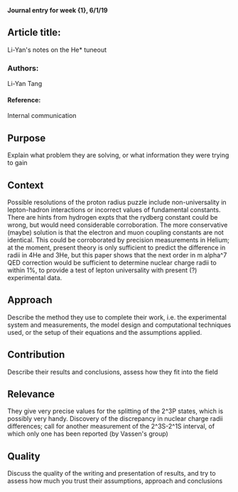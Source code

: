 **Journal entry for week {1}, 6/1/19**

## Article title:
Li-Yan's notes on the He* tuneout

### Authors:
Li-Yan Tang

#### Reference:
Internal communication

## Purpose

Explain what problem they are solving, or what information they were trying to gain

## Context

Possible resolutions of the proton radius puzzle include non-universality in lepton-hadron interactions or incorrect values of fundamental constants. There are hints from hydrogen expts that the rydberg constant could be wrong, but would need considerable corroboration. 
The more conservative (maybe) solution is that the electron and muon coupling constants are not identical. This could be corroborated by precision measurements in Helium; at the moment, present theory is only sufficient to predict the difference in radii in 4He and 3He, but this paper shows that the next order in m alpha^7 QED correction would be sufficient to determine nuclear charge radii to within 1%, to provide a test of lepton universality with present (?) experimental data. 

## Approach

Describe the method they use to complete their work, i.e. the experimental system and measurements, the model design and computational techniques used, or the setup of their equations and the assumptions applied.

## Contribution

Describe their results and conclusions, assess how they fit into the field

## Relevance

They give very precise values for the splitting of the 2^3P states, which is possibly very handy. 
Discovery of the discrepancy in nuclear charge radii differences; call for another measurement of the 2^3S-2^1S interval, of which only one has been reported (by Vassen's group)

## Quality

Discuss the quality of the writing and presentation of results, and try to assess how much you trust their assumptions, approach and conclusions
